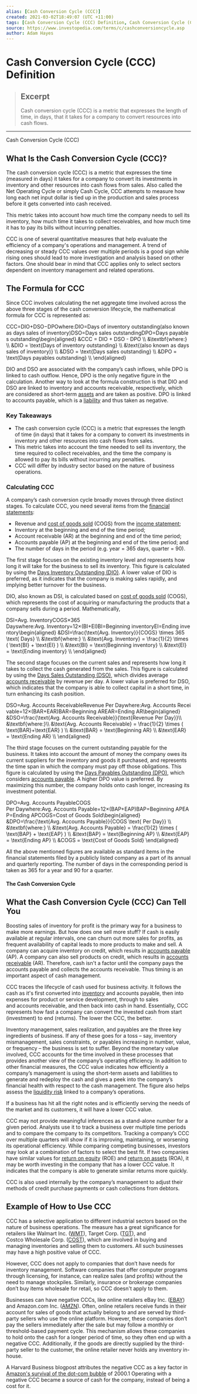 ```yaml
---
alias: [Cash Conversion Cycle (CCC)]
created: 2021-03-02T18:49:07 (UTC +11:00)
tags: [Cash Conversion Cycle (CCC) Definition, Cash Conversion Cycle (CCC)]
source: https://www.investopedia.com/terms/c/cashconversioncycle.asp
author: Adam Hayes
---
```


# Cash Conversion Cycle (CCC) Definition

> ## Excerpt
> Cash conversion cycle (CCC) is a metric that expresses the length of time, in days, that it takes for a company to convert resources into cash flows.

---

Cash Conversion Cycle (CCC)
## What Is the Cash Conversion Cycle (CCC)?

The cash conversion cycle (CCC) is a metric that expresses the time (measured in days) it takes for a company to convert its investments in inventory and other resources into cash flows from sales. Also called the Net Operating Cycle or simply Cash Cycle, CCC attempts to measure how long each net input dollar is tied up in the production and sales process before it gets converted into cash received.

This metric takes into account how much time the company needs to sell its inventory, how much time it takes to collect receivables, and how much time it has to pay its bills without incurring penalties.

CCC is one of several quantitative measures that help evaluate the efficiency of a company's operations and management. A trend of decreasing or steady CCC values over multiple periods is a good sign while rising ones should lead to more investigation and analysis based on other factors. One should bear in mind that CCC applies only to select sectors dependent on inventory management and related operations.

## The Formula for CCC

Since CCC involves calculating the net aggregate time involved across the above three stages of the cash conversion lifecycle, the mathematical formula for CCC is represented as:

CCC\=DIO+DSO−DPOwhere:DIO\=Days of inventory outstanding(also known as days sales of inventory)DSO\=Days sales outstandingDPO\=Days payables outstanding\\begin{aligned} &CCC = DIO + DSO - DPO \\\\ &\\textbf{where:} \\\\ &DIO = \\text{Days of inventory outstanding} \\\\ &\\text{(also known as days sales of inventory)} \\\\ &DSO = \\text{Days sales outstanding} \\\\ &DPO = \\text{Days payables outstanding} \\\\ \\end{aligned}

DIO and DSO are associated with the company’s cash inflows, while DPO is linked to cash outflow. Hence, DPO is the only negative figure in the calculation. Another way to look at the formula construction is that DIO and DSO are linked to inventory and accounts receivable, respectively, which are considered as short-term [assets](https://www.investopedia.com/terms/a/asset.asp) and are taken as positive. DPO is linked to accounts payable, which is a [liability](https://www.investopedia.com/terms/l/liability.asp) and thus taken as negative.

### Key Takeaways

-   The cash conversion cycle (CCC) is a metric that expresses the length of time (in days) that it takes for a company to convert its investments in inventory and other resources into cash flows from sales.
-   This metric takes into account the time needed to sell its inventory, the time required to collect receivables, and the time the company is allowed to pay its bills without incurring any penalties.
-   CCC will differ by industry sector based on the nature of business operations.

### Calculating CCC

A company’s cash conversion cycle broadly moves through three distinct stages. To calculate CCC, you need several items from the [financial statements](https://www.investopedia.com/terms/f/financial-statements.asp):

-   Revenue and [cost of goods sold](https://www.investopedia.com/terms/c/cogs.asp) (COGS) from the [income statement](https://www.investopedia.com/terms/i/incomestatement.asp);
-   Inventory at the beginning and end of the time period;
-   Account receivable (AR) at the beginning and end of the time period;
-   Accounts payable (AP) at the beginning and end of the time period; and
-   The number of days in the period (e.g. year = 365 days, quarter = 90).

The first stage focuses on the existing inventory level and represents how long it will take for the business to sell its inventory. This figure is calculated by using the [Days Inventory Outstanding (DIO)](https://www.investopedia.com/terms/d/days-sales-inventory-dsi.asp). A lower value of DIO is preferred, as it indicates that the company is making sales rapidly, and implying better turnover for the business.

DIO, also known as DSI, is calculated based on [cost of goods sold](https://www.investopedia.com/terms/c/cogs.asp) (COGS), which represents the cost of acquiring or manufacturing the products that a company sells during a period. Mathematically, 

DSI\=Avg. InventoryCOGS×365 Dayswhere:Avg. Inventory\=12×(BI+EI)BI\=Beginning inventoryEI\=Ending inventory\\begin{aligned} &DSI=\\frac{\\text{Avg. Inventory}}{COGS} \\times 365 \\text{ Days} \\\\ &\\textbf{where:} \\\\ &\\text{Avg. Inventory} = \\frac{1}{2} \\times ( \\text{BI} + \\text{EI} ) \\\\ &\\text{BI} = \\text{Beginning inventory} \\\\ &\\text{EI} = \\text{Ending inventory} \\\\ \\end{aligned}

The second stage focuses on the current sales and represents how long it takes to collect the cash generated from the sales. This figure is calculated by using the [Days Sales Outstanding (DSO)](https://www.investopedia.com/terms/d/dso.asp), which divides average [accounts receivable](https://www.investopedia.com/terms/a/accountsreceivable.asp) by revenue per day. A lower value is preferred for DSO, which indicates that the company is able to collect capital in a short time, in turn enhancing its cash position.

DSO\=Avg. Accounts ReceivableRevenue Per Daywhere:Avg. Accounts Receivable\=12×(BAR+EAR)BAR\=Beginning AREAR\=Ending AR\\begin{aligned} &DSO=\\frac{\\text{Avg. Accounts Receivable}}{\\text{Revenue Per Day}}\\\\ &\\textbf{where:}\\\\ &\\text{Avg. Accounts Receivable} = \\frac{1}{2} \\times ( \\text{BAR}+\\text{EAR} ) \\\\ &\\text{BAR} = \\text{Beginning AR} \\\\ &\\text{EAR} = \\text{Ending AR} \\\\ \\end{aligned}

The third stage focuses on the current outstanding payable for the business. It takes into account the amount of money the company owes its current suppliers for the inventory and goods it purchased, and represents the time span in which the company must pay off those obligations. This figure is calculated by using the [Days Payables Outstanding (DPO)](https://www.investopedia.com/terms/d/dpo.asp), which considers [accounts payable](https://www.investopedia.com/terms/a/accountspayable.asp). A higher DPO value is preferred. By maximizing this number, the company holds onto cash longer, increasing its investment potential.

DPO\=Avg. Accounts PayableCOGS Per Daywhere:Avg. Accounts Payable\=12×(BAP+EAP)BAP\=Beginning APEAP\=Ending APCOGS\=Cost of Goods Sold\\begin{aligned} &DPO=\\frac{\\text{Avg. Accounts Payable}}{COGS \\text{ Per Day}} \\\\ &\\textbf{where:} \\\\ &\\text{Avg. Accounts Payable} = \\frac{1}{2} \\times ( \\text{BAP} + \\text{EAP} ) \\\\ &\\text{BAP} = \\text{Beginning AP} \\\\ &\\text{EAP} = \\text{Ending AP} \\\\ &COGS = \\text{Cost of Goods Sold} \\end{aligned}

All the above mentioned figures are available as standard items in the financial statements filed by a publicly listed company as a part of its annual and quarterly reporting. The number of days in the corresponding period is taken as 365 for a year and 90 for a quarter.

#### The Cash Conversion Cycle

## What the Cash Conversion Cycle (CCC) Can Tell You

Boosting sales of inventory for profit is the primary way for a business to make more earnings. But how does one sell more stuff? If cash is easily available at regular intervals, one can churn out more sales for profits, as frequent availability of capital leads to more products to make and sell. A company can acquire inventory on credit, which results in [accounts payable](https://www.investopedia.com/terms/a/accountspayable.asp) (AP). A company can also sell products on credit, which results in [accounts receivable](https://www.investopedia.com/terms/a/accountsreceivable.asp) (AR). Therefore, cash isn't a factor until the company pays the accounts payable and collects the accounts receivable. Thus timing is an important aspect of cash management.

CCC traces the lifecycle of cash used for business activity. It follows the cash as it's first converted into [inventory](https://www.investopedia.com/terms/i/inventory.asp) and accounts payable, then into expenses for product or service development, through to sales and accounts receivable, and then back into cash in hand. Essentially, CCC represents how fast a company can convert the invested cash from start (investment) to end (returns). The lower the CCC, the better.

Inventory management, sales realization, and payables are the three key ingredients of business. If any of these goes for a toss – say, inventory mismanagement, sales constraints, or payables increasing in number, value, or frequency – the business is set to suffer. Beyond the monetary value involved, CCC accounts for the time involved in these processes that provides another view of the company’s operating efficiency. In addition to other financial measures, the CCC value indicates how efficiently a company’s management is using the short-term assets and liabilities to generate and redeploy the cash and gives a peek into the company’s financial health with respect to the cash management. The figure also helps assess the [liquidity risk](https://www.investopedia.com/terms/l/liquidityrisk.asp) linked to a company’s operations.

If a business has hit all the right notes and is efficiently serving the needs of the market and its customers, it will have a lower CCC value.

CCC may not provide meaningful inferences as a stand-alone number for a given period. Analysts use it to track a business over multiple time periods and to compare the company to its competitors. Tracking a company’s CCC over multiple quarters will show if it is improving, maintaining, or worsening its operational efficiency. While comparing competing businesses, investors may look at a combination of factors to select the best fit. If two companies have similar values for [return on equity](https://www.investopedia.com/terms/r/returnonequity.asp) (ROE) and [return on assets](https://www.investopedia.com/terms/r/returnonassets.asp) (ROA), it may be worth investing in the company that has a lower CCC value. It indicates that the company is able to generate similar returns more quickly.

CCC is also used internally by the company’s management to adjust their methods of credit purchase payments or cash collections from debtors.

## Example of How to Use CCC

CCC has a selective application to different industrial sectors based on the nature of business operations. The measure has a great significance for retailers like Walmart Inc. ([WMT](https://www.investopedia.com/markets/quote?tvwidgetsymbol=wmt)), Target Corp. ([TGT](https://www.investopedia.com/markets/quote?tvwidgetsymbol=tgt)), and Costco Wholesale Corp. ([COST](https://www.investopedia.com/markets/quote?tvwidgetsymbol=cost)), which are involved in buying and managing inventories and selling them to customers. All such businesses may have a high positive value of CCC.

However, CCC does not apply to companies that don’t have needs for inventory management. Software companies that offer computer programs through licensing, for instance, can realize sales (and profits) without the need to manage stockpiles. Similarly, insurance or brokerage companies don’t buy items wholesale for retail, so CCC doesn't apply to them.

Businesses can have negative CCCs, like online retailers eBay Inc. ([EBAY](https://www.investopedia.com/markets/quote?tvwidgetsymbol=ebay)) and Amazon.com Inc. ([AMZN](https://www.investopedia.com/markets/quote?tvwidgetsymbol=amzn)). Often, online retailers receive funds in their account for sales of goods that actually belong to and are served by third-party sellers who use the online platform. However, these companies don’t pay the sellers immediately after the sale but may follow a monthly or threshold-based payment cycle. This mechanism allows these companies to hold onto the cash for a longer period of time, so they often end up with a negative CCC. Additionally, if the goods are directly supplied by the third-party seller to the customer, the online retailer never holds any inventory in-house.

A Harvard Business blogpost attributes the negative CCC as a key factor in [Amazon's survival of the dot-com bubble](https://hbx.hbs.edu/blog/post/how-amazon-survived-the-dot-com-bubble) of 2000.1 Operating with a negative CCC became a source of cash for the company, instead of being a cost for it.
